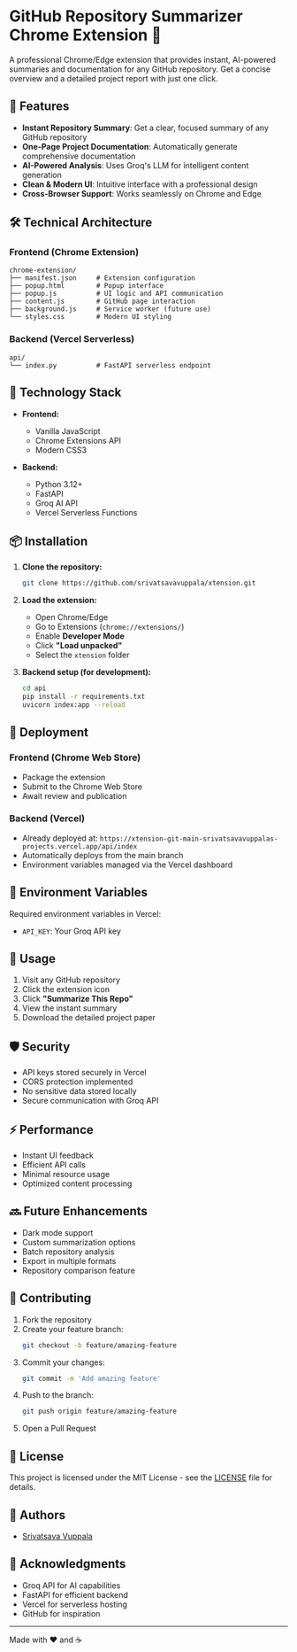 # GitHub Repository Summarizer Chrome Extension 🚀

A professional Chrome/Edge extension that provides instant, AI-powered summaries and documentation for any GitHub repository. Get a concise overview and a detailed project report with just one click.

## 🌟 Features

- **Instant Repository Summary**: Get a clear, focused summary of any GitHub repository  
- **One-Page Project Documentation**: Automatically generate comprehensive documentation  
- **AI-Powered Analysis**: Uses Groq's LLM for intelligent content generation  
- **Clean & Modern UI**: Intuitive interface with a professional design  
- **Cross-Browser Support**: Works seamlessly on Chrome and Edge  

## 🛠️ Technical Architecture

### Frontend (Chrome Extension)
```
chrome-extension/
├── manifest.json     # Extension configuration
├── popup.html        # Popup interface
├── popup.js          # UI logic and API communication
├── content.js        # GitHub page interaction
├── background.js     # Service worker (future use)
└── styles.css        # Modern UI styling
```

### Backend (Vercel Serverless)
```
api/
└── index.py          # FastAPI serverless endpoint
```

## 🔧 Technology Stack

- **Frontend:**
  - Vanilla JavaScript  
  - Chrome Extensions API  
  - Modern CSS3  

- **Backend:**
  - Python 3.12+  
  - FastAPI  
  - Groq AI API  
  - Vercel Serverless Functions  

## 📦 Installation

1. **Clone the repository:**
   ```bash
   git clone https://github.com/srivatsavavuppala/xtension.git
   ```

2. **Load the extension:**
   - Open Chrome/Edge  
   - Go to Extensions (`chrome://extensions/`)  
   - Enable **Developer Mode**  
   - Click **"Load unpacked"**  
   - Select the `xtension` folder  

3. **Backend setup (for development):**
   ```bash
   cd api
   pip install -r requirements.txt
   uvicorn index:app --reload
   ```

## 🚀 Deployment

### Frontend (Chrome Web Store)
- Package the extension  
- Submit to the Chrome Web Store  
- Await review and publication  

### Backend (Vercel)
- Already deployed at: `https://xtension-git-main-srivatsavavuppalas-projects.vercel.app/api/index`  
- Automatically deploys from the main branch  
- Environment variables managed via the Vercel dashboard  

## 🔑 Environment Variables

Required environment variables in Vercel:
- `API_KEY`: Your Groq API key  

## 🎯 Usage

1. Visit any GitHub repository  
2. Click the extension icon  
3. Click **"Summarize This Repo"**  
4. View the instant summary  
5. Download the detailed project paper  

## 🛡️ Security

- API keys stored securely in Vercel  
- CORS protection implemented  
- No sensitive data stored locally  
- Secure communication with Groq API  

## ⚡ Performance

- Instant UI feedback  
- Efficient API calls  
- Minimal resource usage  
- Optimized content processing  

## 🔜 Future Enhancements

- Dark mode support  
- Custom summarization options  
- Batch repository analysis  
- Export in multiple formats  
- Repository comparison feature  

## 🤝 Contributing

1. Fork the repository  
2. Create your feature branch:
   ```bash
   git checkout -b feature/amazing-feature
   ```
3. Commit your changes:
   ```bash
   git commit -m 'Add amazing feature'
   ```
4. Push to the branch:
   ```bash
   git push origin feature/amazing-feature
   ```
5. Open a Pull Request  

## 📝 License

This project is licensed under the MIT License - see the [LICENSE](LICENSE) file for details.

## 👥 Authors

- [Srivatsava Vuppala](https://github.com/srivatsavavuppala)

## 🙏 Acknowledgments

- Groq API for AI capabilities  
- FastAPI for efficient backend  
- Vercel for serverless hosting  
- GitHub for inspiration  

---

Made with ❤️ and ☕